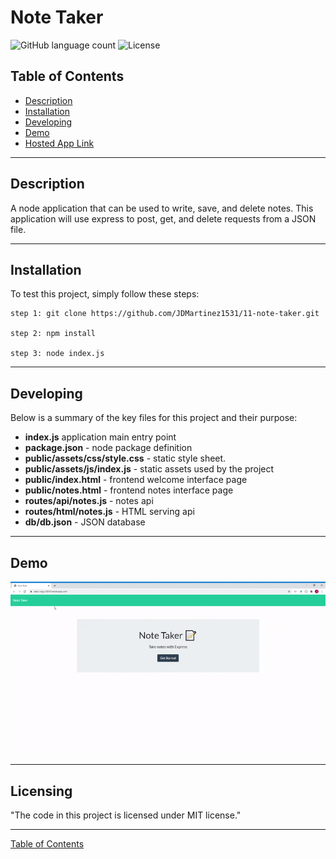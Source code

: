 # Note Taker

![GitHub language count](https://img.shields.io/github/languages/count/jdmartinez1531/11-note-taker?style=plastic)
![License](https://img.shields.io/badge/License-MIT-blue?style=plastic)

## Table of Contents

- [Description](#description)
- [Installation](#installation)
- [Developing](#developing)
- [Demo](#demo)
- [Hosted App Link](https://salty-crag-50618.herokuapp.com/ (Note Taker))

---

## Description

A node application that can be used to write, save, and delete notes. This application will use express to post, get, and delete requests from a JSON file.



---

## Installation

To test this project, simply follow these steps:

```
step 1: git clone https://github.com/JDMartinez1531/11-note-taker.git

step 2: npm install

step 3: node index.js

```

---

## Developing

Below is a summary of the key files for this project and their purpose:

- **index.js** application main entry point
- **package.json** - node package definition
- **public/assets/css/style.css** - static style sheet.
- **public/assets/js/index.js** - static assets used by the project
- **public/index.html** - frontend welcome interface page
- **public/notes.html** - frontend notes interface page
- **routes/api/notes.js** - notes api
- **routes/html/notes.js** - HTML serving api
- **db/db.json** - JSON database

---


## Demo

<img src = "demo.gif">


---

## Licensing

"The code in this project is licensed under MIT license."

--- 

[Table of Contents](#table-of-contents)